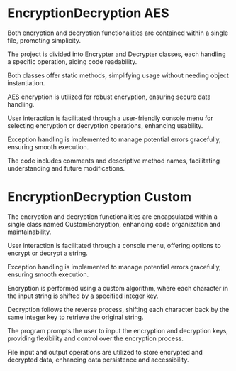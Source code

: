 # EncryptionDecryption AES

Both encryption and decryption functionalities are contained within a single file, promoting simplicity.

The project is divided into Encrypter and Decrypter classes, each handling a specific operation, aiding code readability.

Both classes offer static methods, simplifying usage without needing object instantiation.

AES encryption is utilized for robust encryption, ensuring secure data handling.

User interaction is facilitated through a user-friendly console menu for selecting encryption or decryption operations, enhancing usability.

Exception handling is implemented to manage potential errors gracefully, ensuring smooth execution.

The code includes comments and descriptive method names, facilitating understanding and future modifications.

#  EncryptionDecryption Custom

The encryption and decryption functionalities are encapsulated within a single class named CustomEncryption, enhancing code organization and maintainability.

User interaction is facilitated through a console menu, offering options to encrypt or decrypt a string.

Exception handling is implemented to manage potential errors gracefully, ensuring smooth execution.

Encryption is performed using a custom algorithm, where each character in the input string is shifted by a specified integer key.

Decryption follows the reverse process, shifting each character back by the same integer key to retrieve the original string.

The program prompts the user to input the encryption and decryption keys, providing flexibility and control over the encryption process.

File input and output operations are utilized to store encrypted and decrypted data, enhancing data persistence and accessibility.
